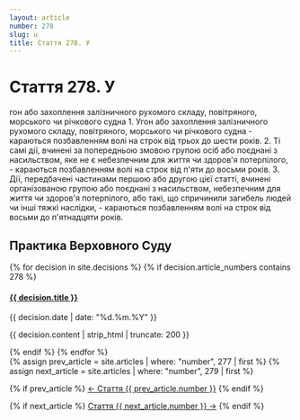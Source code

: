 ```yaml
---
layout: article
number: 278
slug: u
title: Стаття 278. У
---
```


# Стаття 278. У

гон або захоплення залізничного рухомого складу, повітряного, морського чи річкового судна 1. Угон або захоплення залізничного рухомого складу, повітряного, морського чи річкового судна - караються позбавленням волі на строк від трьох до шести років. 2. Ті самі дії, вчинені за попередньою змовою групою осіб або поєднані з насильством, яке не є небезпечним для життя чи здоров'я потерпілого, - караються позбавленням волі на строк від п'яти до восьми років. 3. Дії, передбачені частинами першою або другою цієї статті, вчинені організованою групою або поєднані з насильством, небезпечним для життя чи здоров'я потерпілого, або такі, що спричинили загибель людей чи інші тяжкі наслідки, - караються позбавленням волі на строк від восьми до п'ятнадцяти років.

## Практика Верховного Суду

<div class="decisions-container">
{% for decision in site.decisions %}
  {% if decision.article_numbers contains 278 %}
    <div class="decision-item">
      <h4><a href="{{ decision.url }}">{{ decision.title }}</a></h4>
      <p class="decision-date">{{ decision.date | date: "%d.%m.%Y" }}</p>
      <p class="decision-excerpt">{{ decision.content | strip_html | truncate: 200 }}</p>
    </div>
  {% endif %}
{% endfor %}
</div>

<div class="article-navigation">
  {% assign prev_article = site.articles | where: "number", 277 | first %}
  {% assign next_article = site.articles | where: "number", 279 | first %}
  
  {% if prev_article %}
    <a href="{{ prev_article.url }}" class="prev-article">← Стаття {{ prev_article.number }}</a>
  {% endif %}
  
  {% if next_article %}
    <a href="{{ next_article.url }}" class="next-article">Стаття {{ next_article.number }} →</a>
  {% endif %}
</div>
